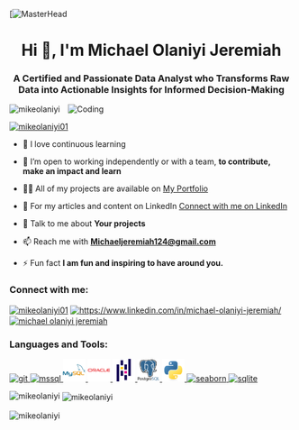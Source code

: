 [![MasterHead](https://media.licdn.com/dms/image/C4D12AQESj72-s5gEKg/article-cover_image-shrink_423_752/0/1626753867110?e=1700092800&v=beta&t=XmuH036P2YZ2vprAwep065jCQZMSbv4AycW6JaPbMro)

<h1 align="center">Hi 👋, I'm Michael Olaniyi Jeremiah</h1>
<h3 align="center">A Certified and Passionate Data Analyst who Transforms Raw Data into Actionable Insights for Informed Decision-Making</h3>
<img align="right" alt="Coding" width="400" src="https://indoanalytica.com/static/images/data-science-1.gif">




<p align="left"> <img src="https://komarev.com/ghpvc/?username=mikeolaniyi&label=Profile%20views&color=0e75b6&style=flat" alt="mikeolaniyi" /> </p>

<p align="left"> <a href="https://twitter.com/mikeolaniyi01" target="blank"><img src="https://img.shields.io/twitter/follow/mikeolaniyi01?logo=twitter&style=for-the-badge" alt="mikeolaniyi01" /></a> </p>

- 🔭 I love continuous learning

- 🌱 I’m open to working independently or with a team, **to contribute, make an impact and learn**

- 👨‍💻 All of my projects are available on [My Portfolio](https://michaelolaniyij.vercel.app/)

- 📝 For my articles and content on LinkedIn [Connect with me on LinkedIn](https://www.linkedin.com/in/michael-olaniyi-jeremiah/)

- 💬 Talk to me about **Your projects**

- 📫 Reach me with **Michaeljeremiah124@gmail.com**
 
- ⚡ Fun fact **I am fun and inspiring to have around you.**

<h3 align="left">Connect with me:</h3>
<p align="left">
<a href="https://twitter.com/mikeolaniyi01" target="blank"><img align="center" src="https://raw.githubusercontent.com/rahuldkjain/github-profile-readme-generator/master/src/images/icons/Social/twitter.svg" alt="mikeolaniyi01" height="30" width="40" /></a>
<a href="https://linkedin.com/in/https://www.linkedin.com/in/michael-olaniyi-jeremiah/" target="blank"><img align="center" src="https://raw.githubusercontent.com/rahuldkjain/github-profile-readme-generator/master/src/images/icons/Social/linked-in-alt.svg" alt="https://www.linkedin.com/in/michael-olaniyi-jeremiah/" height="30" width="40" /></a>
<a href="https://fb.com/michael olaniyi jeremiah" target="blank"><img align="center" src="https://raw.githubusercontent.com/rahuldkjain/github-profile-readme-generator/master/src/images/icons/Social/facebook.svg" alt="michael olaniyi jeremiah" height="30" width="40" /></a>
</p>

<h3 align="left">Languages and Tools:</h3>
<p align="left"> <a href="https://git-scm.com/" target="_blank" rel="noreferrer"> <img src="https://www.vectorlogo.zone/logos/git-scm/git-scm-icon.svg" alt="git" width="40" height="40"/> </a> <a href="https://www.microsoft.com/en-us/sql-server" target="_blank" rel="noreferrer"> <img src="https://www.svgrepo.com/show/303229/microsoft-sql-server-logo.svg" alt="mssql" width="40" height="40"/> </a> <a href="https://www.mysql.com/" target="_blank" rel="noreferrer"> <img src="https://raw.githubusercontent.com/devicons/devicon/master/icons/mysql/mysql-original-wordmark.svg" alt="mysql" width="40" height="40"/> </a> <a href="https://www.oracle.com/" target="_blank" rel="noreferrer"> <img src="https://raw.githubusercontent.com/devicons/devicon/master/icons/oracle/oracle-original.svg" alt="oracle" width="40" height="40"/> </a> <a href="https://pandas.pydata.org/" target="_blank" rel="noreferrer"> <img src="https://raw.githubusercontent.com/devicons/devicon/2ae2a900d2f041da66e950e4d48052658d850630/icons/pandas/pandas-original.svg" alt="pandas" width="40" height="40"/> </a> <a href="https://www.postgresql.org" target="_blank" rel="noreferrer"> <img src="https://raw.githubusercontent.com/devicons/devicon/master/icons/postgresql/postgresql-original-wordmark.svg" alt="postgresql" width="40" height="40"/> </a> <a href="https://www.python.org" target="_blank" rel="noreferrer"> <img src="https://raw.githubusercontent.com/devicons/devicon/master/icons/python/python-original.svg" alt="python" width="40" height="40"/> </a> <a href="https://seaborn.pydata.org/" target="_blank" rel="noreferrer"> <img src="https://seaborn.pydata.org/_images/logo-mark-lightbg.svg" alt="seaborn" width="40" height="40"/> </a> <a href="https://www.sqlite.org/" target="_blank" rel="noreferrer"> <img src="https://www.vectorlogo.zone/logos/sqlite/sqlite-icon.svg" alt="sqlite" width="40" height="40"/> </a> </p>

<p><img align="left" src="https://github-readme-stats.vercel.app/api/top-langs?username=mikeolaniyi&show_icons=true&locale=en&layout=compact" alt="mikeolaniyi" /></p>

<p>&nbsp;<img align="center" src="https://github-readme-stats.vercel.app/api?username=mikeolaniyi&show_icons=true&locale=en" alt="mikeolaniyi" /></p>

<p><img align="center" src="https://github-readme-streak-stats.herokuapp.com/?user=mikeolaniyi&" alt="mikeolaniyi" /></p>
